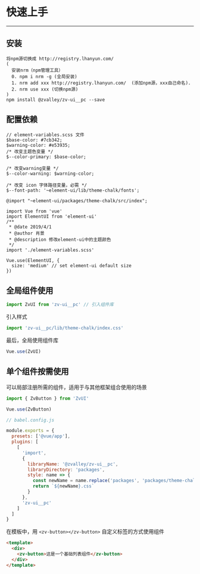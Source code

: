 # 快速上手

<!-- {.md} -->

---

<!-- {.md} -->

## 安装

<!-- {.md} -->

```
将npm源切换成 http://registry.lhanyun.com/
(
  安装nrm（npm管理工具）
  0. npm i nrm -g (全局安装)
  1. nrm add xxx http://registry.lhanyun.com/  (添加npm源，xxx自己命名).
  2. nrm use xxx (切换npm源)
)
npm install @zvalley/zv-ui__pc --save
```

<!-- {.md} -->

## 配置依赖

<!-- {.md} -->

```
// element-variables.scss 文件
$base-color: #7cb342;
$warning-color: #e53935;
/* 改变主题色变量 */
$--color-primary: $base-color;

/* 改变warning变量 */
$--color-warning: $warning-color;

/* 改变 icon 字体路径变量，必需 */
$--font-path: '~element-ui/lib/theme-chalk/fonts';

@import "~element-ui/packages/theme-chalk/src/index";

import Vue from 'vue'
import ElementUI from 'element-ui'
/**
 * @date 2019/4/1
 * @author 肖景
 * @description 修改element-ui中的主题颜色
 */
import './element-variables.scss'

Vue.use(ElementUI, {
  size: 'medium' // set element-ui default size
})

```

<!-- {.md} -->

## 全局组件使用

<!-- {.md} -->

```js
import ZvUI from 'zv-ui__pc' // 引入组件库
```

<!-- {.md} -->

引入<!-- {.md} -->样式

```js
import 'zv-ui__pc/lib/theme-chalk/index.css' 
```

最后，全局使用组件库<!-- {.md} -->

```js
Vue.use(ZvUI)
```

<!-- {.md} -->

## 单个组件按需使用

<!-- {.md} -->

可以局部注册所需的组件，适用于与其他框架组合使用的场景

<!-- {.md} -->

```js
import { ZvButton } from 'ZvUI'

Vue.use(ZvButton)
```

```js
// babel.config.js

module.exports = {
  presets: ['@vue/app'],
  plugins: [
    [
      'import',
      {
        libraryName: '@zvalley/zv-ui__pc',
        libraryDirectory: 'packages',
        style: name => {
          const newName = name.replace('packages', 'packages/theme-chalk/lib')
          return `${newName}.css`
        }
      },
      'zv-ui__pc'
    ]
  ]
}
```

<!-- {.md} -->

在模板中，用<!-- {.md} --> `<zv-button></zv-button>` 自定义标签的方式使用组件

```html
<template>
  <div>
    <zv-button>这是一个基础列表组件</zv-button>
  </div>
</template>
```

<!-- {.md} -->
